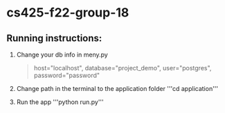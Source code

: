 # cs425-f22-group-18

## Running instructions:

1. Change your db info in meny.py

    >host="localhost",
    >database="project_demo",
    >user="postgres",
    >password="password"


2. Change path in the terminal to the application folder
    '''cd application'''
3. Run the app
    '''python run.py'''

